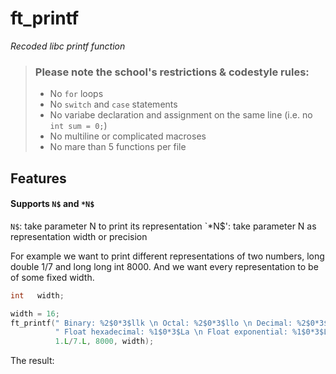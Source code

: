 # ft_printf
_Recoded libc printf function_

> ### Please note the school's restrictions & codestyle rules:
> * No `for` loops
> * No `switch` and `case` statements
> * No variabe declaration and assignment on the same line (i.e. no `int sum = 0;`)
> * No multiline or complicated macroses
> * No mare than 5 functions per file


## Features

#### Supports `N$` and `*N$`
`N$`: take parameter N to print its representation
`*N$': take parameter N as representation width or precision

For example we want to print different representations of two numbers, long double 1/7 and long long int 8000.
And we want every representation to be of some fixed width. 

```C
int   width;

width = 16;
ft_printf(" Binary: %2$0*3$llk \n Octal: %2$0*3$llo \n Decimal: %2$0*3$lld \n"
          " Float hexadecimal: %1$0*3$La \n Float exponential: %1$0*3$Le \n Float regular: %1$0*3$",
          1.L/7.L, 8000, width);
```

The result:
```
```

